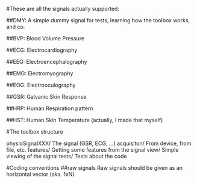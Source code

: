 #These are all the signals actually supported:

##DMY:
	A simple dummy signal for tests, learning how the toolbox works, and co.

##BVP:
	Blood Volume Pressure

##ECG:
	Electrocardiography

##EEG:
	Electroencephalography

##EMG:
	Electromyography

##EOG:
	Electrooculography

##GSR:
	Galvanic Skin Response

##HRP:
	Human Respiration pattern

##HST:
	Human Skin Temperature (actually, I made that myself)


#The toolbox structure

physioSignalXXX/                The signal (GSR, ECG, …)
	acquisiton/             From device, from file, etc.
	features/               Getting some features from the signal
	view/                   Simple viewing of the signal
	tests/                  Tests about the code


#Coding conventions
##raw signals
	Raw signals should be given as an horizontal vector (aka. 1xN)
